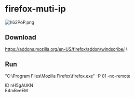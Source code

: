# firefox-muti-ip

![h62PoP.png](https://www.picz.in.th/images/2018/10/08/h62PoP.png)

## Download 
https://addons.mozilla.org/en-US/firefox/addon/windscribe/  \

## Run
"C:\Program Files\Mozilla Firefox\firefox.exe" -P 01 -no-remote

ID
nH5gAUKN  \
E4mBveEM

